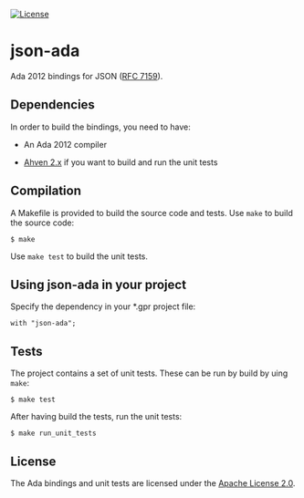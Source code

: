 [![License](https://img.shields.io/:license-Apache_License_2.0-blue.svg)](https://github.com/onox/json-ada/blob/master/LICENSE.md)

json-ada
========

Ada 2012 bindings for JSON ([RFC 7159][url-rfc]).

Dependencies
------------

In order to build the bindings, you need to have:

 * An Ada 2012 compiler

 * [Ahven 2.x][url-ahven] if you want to build and run the unit tests

Compilation
-----------

A Makefile is provided to build the source code and tests. Use `make` to build
the source code:

    $ make

Use `make test` to build the unit tests.

Using json-ada in your project
------------------------------

Specify the dependency in your \*.gpr project file:

    with "json-ada";

Tests
-----

The project contains a set of unit tests. These can be run by build by uing `make`:

    $ make test

After having build the tests, run the unit tests:

    $ make run_unit_tests

License
-------

The Ada bindings and unit tests are licensed under the [Apache License 2.0][url-apache].

  [url-rfc]: https://tools.ietf.org/html/rfc7159
  [url-ahven]: http://ahven.stronglytyped.org
  [url-apache]: https://opensource.org/licenses/Apache-2.0
